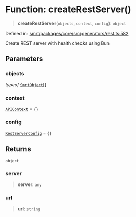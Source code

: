 # Function: createRestServer()

> **createRestServer**(`objects`, `context`, `config`): `object`

Defined in: [smrt/packages/core/src/generators/rest.ts:582](https://github.com/happyvertical/smrt/blob/3e10e04571f8229dee5c87ee2f9b9b06c6c49f12/packages/core/src/generators/rest.ts#L582)

Create REST server with health checks using Bun

## Parameters

### objects

*typeof* [`SmrtObject`](../classes/SmrtObject.md)[]

### context

[`APIContext`](../interfaces/APIContext.md) = `{}`

### config

[`RestServerConfig`](../interfaces/RestServerConfig.md) = `{}`

## Returns

`object`

### server

> **server**: `any`

### url

> **url**: `string`
